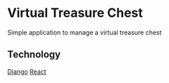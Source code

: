 # Virtual Treasure Chest

Simple application to manage a virtual treasure chest

## Technology
[Django](https://www.djangoproject.com/)
[React](https://reactjs.org/)